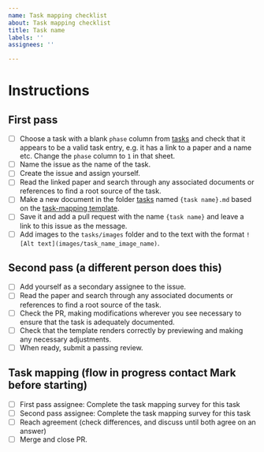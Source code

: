 ```yaml
---
name: Task mapping checklist
about: Task mapping checklist
title: Task name
labels: ''
assignees: ''

---
```


# Instructions
## First pass
- [ ] Choose a task with a blank `phase` column from [tasks](https://docs.google.com/spreadsheets/d/1r6JphHOM8K_dCrdX9ESx_05oYGtPVyVejxKBL1B3VL0/edit#gid=1644218186) and check that it appears to be a valid task entry, e.g. it has a link to a paper and a name etc. Change the `phase` column to `1` in that sheet.
- [ ] Name the issue as the name of the task.
- [ ] Create the issue and assign yourself.
- [ ] Read the linked paper and search through any associated documents or references to find a root source of the task. 
- [ ] Make a new document in the folder [tasks](https://github.com/Watts-Lab/task-mapping/tree/master/tasks) named `{task name}.md` based on the [task-mapping template](https://github.com/Watts-Lab/task-mapping/blob/master/task-representation.md).
- [ ] Save it and add a pull request with the name `{task name}` and leave a link to this issue as the message.
- [ ] Add images to the `tasks/images` folder and to the text with the format `![Alt text](images/task_name_image_name)`.

## Second pass (a different person does this)
- [ ] Add yourself as a secondary assignee to the issue.
- [ ] Read the paper and search through any associated documents or references to find a root source of the task. 
- [ ] Check the PR, making modifications wherever you see necessary to ensure that the task is adequately documented.
- [ ] Check that the template renders correctly by previewing and making any necessary adjustments.
- [ ] When ready, submit a passing review.

## Task mapping (flow in progress contact Mark before starting)
- [ ] First pass assignee: Complete the task mapping survey for this task
- [ ] Second pass assignee: Complete the task mapping survey for this task
- [ ] Reach agreement (check differences, and discuss until both agree on an answer)
- [ ] Merge and close PR.
